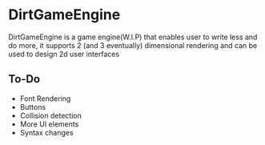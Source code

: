 # DirtGameEngine
DirtGameEngine is a game engine(W.I.P) that enables user to write less and do more, it supports 2 (and 3 eventually) dimensional rendering and can be used to design 2d user interfaces

## To-Do 
- Font Rendering
- Buttons
- Collision detection
- More UI elements
- Syntax changes
  
